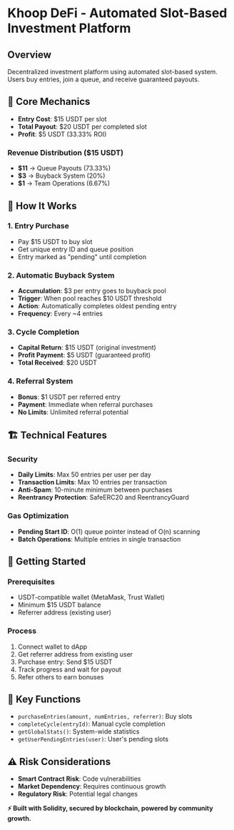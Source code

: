 # Khoop DeFi - Automated Slot-Based Investment Platform

## Overview
Decentralized investment platform using automated slot-based system. Users buy entries, join a queue, and receive guaranteed payouts.

## 🎯 Core Mechanics
- **Entry Cost**: $15 USDT per slot
- **Total Payout**: $20 USDT per completed slot  
- **Profit**: $5 USDT (33.33% ROI)

### Revenue Distribution ($15 USDT)
- **$11** → Queue Payouts (73.33%)
- **$3** → Buyback System (20%)
- **$1** → Team Operations (6.67%)

## 🔄 How It Works

### 1. Entry Purchase
- Pay $15 USDT to buy slot
- Get unique entry ID and queue position
- Entry marked as "pending" until completion

### 2. Automatic Buyback System
- **Accumulation**: $3 per entry goes to buyback pool
- **Trigger**: When pool reaches $10 USDT threshold
- **Action**: Automatically completes oldest pending entry
- **Frequency**: Every ~4 entries

### 3. Cycle Completion
- **Capital Return**: $15 USDT (original investment)
- **Profit Payment**: $5 USDT (guaranteed profit)
- **Total Received**: $20 USDT

### 4. Referral System
- **Bonus**: $1 USDT per referred entry
- **Payment**: Immediate when referral purchases
- **No Limits**: Unlimited referral potential

## 🏗️ Technical Features

### Security
- **Daily Limits**: Max 50 entries per user per day
- **Transaction Limits**: Max 10 entries per transaction
- **Anti-Spam**: 10-minute minimum between purchases
- **Reentrancy Protection**: SafeERC20 and ReentrancyGuard

### Gas Optimization
- **Pending Start ID**: O(1) queue pointer instead of O(n) scanning
- **Batch Operations**: Multiple entries in single transaction

## 🚀 Getting Started

### Prerequisites
- USDT-compatible wallet (MetaMask, Trust Wallet)
- Minimum $15 USDT balance
- Referrer address (existing user)

### Process
1. Connect wallet to dApp
2. Get referrer address from existing user
3. Purchase entry: Send $15 USDT
4. Track progress and wait for payout
5. Refer others to earn bonuses

## 🔧 Key Functions
- `purchaseEntries(amount, numEntries, referrer)`: Buy slots
- `completeCycle(entryId)`: Manual cycle completion
- `getGlobalStats()`: System-wide statistics
- `getUserPendingEntries(user)`: User's pending slots

## ⚠️ Risk Considerations
- **Smart Contract Risk**: Code vulnerabilities
- **Market Dependency**: Requires continuous growth
- **Regulatory Risk**: Potential legal changes

**⚡ Built with Solidity, secured by blockchain, powered by community growth.**
